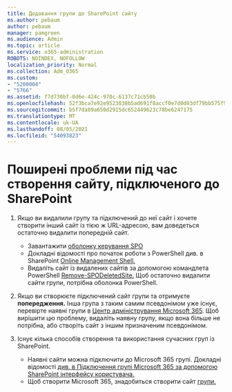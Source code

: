 ```yaml
---
title: Додавання групи до SharePoint сайту
ms.author: pebaum
author: pebaum
manager: pamgreen
ms.audience: Admin
ms.topic: article
ms.service: o365-administration
ROBOTS: NOINDEX, NOFOLLOW
localization_priority: Normal
ms.collection: Adm_O365
ms.custom:
- "5200004"
- "5766"
ms.assetid: f7d730bf-0d6e-424c-970c-6137c71cb50b
ms.openlocfilehash: 52f3bca7e92e9523838b5ad691f8accf0e7d0d03df79bb575f93b024e32cf3c4
ms.sourcegitcommit: b5f7da89a650d2915dc652449623c78be6247175
ms.translationtype: MT
ms.contentlocale: uk-UA
ms.lasthandoff: 08/05/2021
ms.locfileid: "54093823"
---
```

# <a name="common-issues-when-creating-a-group-connected-site-in-sharepoint"></a>Поширені проблеми під час створення сайту, підключеного до SharePoint

1. Якщо ви видалили групу та підключений до неї сайт і хочете створити інший сайт із тією ж URL-адресою, вам доведеться остаточно видалити попередній сайт.

   - Завантажити [оболонку керування SPO](https://support.office.com/article/introduction-to-the-sharepoint-online-management-shell-c16941c3-19b4-4710-8056-34c034493429)
   - Докладні відомості про початок роботи з PowerShell див. в SharePoint [Online Management Shell.](/powershell/module/sharepoint-online/remove-sposite)
   - Видаліть сайт із видалених сайтів за допомогою командлета PowerShell [Remove-SPODeletedSite.](/powershell/module/sharepoint-online/remove-sposite?view=sharepoint-ps) Щоб остаточно видалити сайти групи, потрібна оболонка PowerShell.

1. Якщо ви створюєте підключений сайт групи та отримуєте **попередження.** Інша група з таким самим псевдонімом уже існує, перевірте наявні групи в [Центр адміністрування Microsoft 365](https://admin.microsoft.com/AdminPortal/Home#/groups). Щоб вирішити цю проблему, видаліть наявну групу, якщо вона більше не потрібна, або створіть сайт з іншим призначеним псевдонімом.

1. Існує кілька способів створення та використання сучасних груп із SharePoint.

   - Наявні сайти можна підключити до Microsoft 365 групі. Докладні відомості [див. в Підключення групі Microsoft 365 за допомогою SharePoint інтерфейсу користувача.](/sharepoint/dev/transform/modernize-connect-to-office365-group#connect-an-office-365-group-using-the-sharepoint-user-interface)
   - Щоб створити Microsoft 365, знадобиться створити сайт [групи.](https://admin.microsoft.com/sharepoint)
